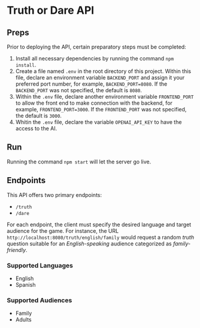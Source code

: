 # Truth or Dare API

## Preps

Prior to deploying the API, certain preparatory steps must be completed:

1. Install all necessary dependencies by running the command `npm install`.
2. Create a file named `.env` in the root directory of this project. Within this file, declare an environment variable `BACKEND_PORT` and assign it your preferred port number, for example, `BACKEND_PORT=8080`. If the `BACKEND_PORT` was not specified, the default is `8080`. 
3. Within the `.env` file, declare another environment variable `FRONTEND_PORT` to allow the front end to make connection with the backend, for example, `FRONTEND_PORT=3000`. If the `FRONTEND_PORT` was not specified, the default is `3000`.
4. Whitin the `.env` file, declare the variable `OPENAI_API_KEY` to have the access to the AI.



## Run

Running the command `npm start` will let the server go live.



## Endpoints

This API offers two primary endpoints:

- `/truth`
- `/dare`

For each endpoint, the client must specify the desired language and target audience for the game. For instance, the URL `http://localhost:8080/truth/english/family` would request a random *truth* question suitable for an *English-speaking* audience categorized as *family-friendly*.

### Supported Languages

- English
- Spanish

### Supported Audiences

- Family
- Adults